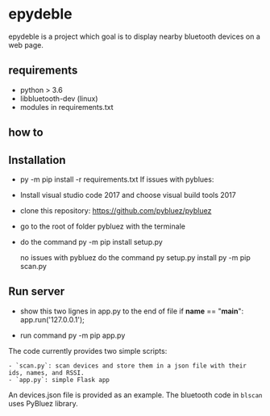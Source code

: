 # epydeble

epydeble is a project which goal is to display nearby bluetooth devices on a web page.

## requirements

   - python > 3.6
   - libbluetooth-dev (linux)
   - modules in requirements.txt

## how to

## Installation
- py -m pip install -r requirements.txt
  If issues with pyblues:
- Install visual studio code 2017 and choose visual build tools 2017
- clone this repository: https://github.com/pybluez/pybluez
- go to the root of folder pybluez with the terminale
- do the command py -m pip install setup.py

  no issues with pybluez
  do the command py setup.py install
  py -m pip scan.py

## Run server
- show this two lignes in app.py to the end of file
if __name__ == "__main__":
  app.run('127.0.0.1');

- run command py -m pip app.py 

The code currently provides two simple scripts:

	- `scan.py`: scan devices and store them in a json file with their ids, names, and RSSI.
	- `app.py`: simple Flask app

An devices.json file is provided as an example.
The bluetooth code in `blscan` uses PyBluez library.